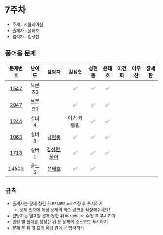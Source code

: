 # 7주차

- 주제 : 시뮬레이션
- 출제자 : 윤태호
- 결석자 : 김성현

## 풀어올 문제

|                    문제번호                    | 난이도  |                                                                담당자                                                                |    김성현    | 성현동 | 윤태호 | 이건화 | 이우찬 | 장세환 |
| :--------------------------------------------: | :-----: | :----------------------------------------------------------------------------------------------------------------------------------: | :----------: | :----: | :----: | :----: | :----: | :----: |
|  [1547](https://www.acmicpc.net/problem/1547)  | 브론즈3 |                                                                                                                                      |      ✅      |   ✅   |   ✅   |        |        |        |
|  [2947](https://www.acmicpc.net/problem/2947)  | 브론즈1 |                                                                                                                                      |      ✅      |   ✅   |   ✅   |        |        |        |
|  [1244](https://www.acmicpc.net/problem/1244)  |  실버4  |                                                                                                                                      | 이거 왜 틀림 |   ✅   |   ✅   |        |        |        |
|  [1063](https://www.acmicpc.net/problem/1063)  |  실버3  |                                         <a href="https://github.com/hyundongSung">성현동</a>                                         |      ✅      |   ✅   |   ✅   |        |        |        |
|  [1713](https://www.acmicpc.net/problem/1713)  |  실버1  | <a href="https://github.com/sunghyun1356">김성현</a>, <a href="https://www.notion.so/1713-206470312d144c748f6d1c1f6d1c3733">풀이</a> |      ✅      |   ✅   |   ✅   |        |        |        |
| [14503](https://www.acmicpc.net/problem/14503) |  골드5  |                                          <a href="https://github.com/taeho0888">윤태호</a>                                           |      ✅      |   ✅   |        |        |        |        |

<!-- 표 입력할 때 아래 거 참고!
[문제번호](https://www.acmicpc.net/problem/문제번호)
<a href="https://github.com/taeho0888">윤태호</a>
<a href="https://github.com/sunghyun1356">김성현</a>
<a href="https://github.com/hyundongSung">성현동</a>
<a href="https://github.com/wchan0409">이우찬</a>
<a href="https://github.com/SehwanChang">장세환</a>
<a href="https://github.com/Gunhot">이건화</a> -->

## 규칙

- 출제자는 문제 정한 뒤 `README.md` 수정 후 푸시하기
  - 문제 번호에 해당 문제의 백준 링크를 작성해주세요!
- 담당자는 발표할 문제 정한 뒤 `README.md` 수정 후 푸시하기
- 인원 별 폴더를 생성한 뒤 푼 문제의 소스코드 푸시하기
- 문제 푼 뒤 윗 표의 해당 칸에 ✅ 입력하기
